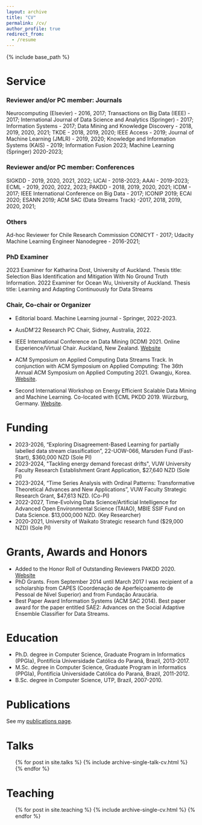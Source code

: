 ```yaml
---
layout: archive
title: "CV"
permalink: /cv/
author_profile: true
redirect_from:
  - /resume
---
```


{% include base_path %}


<!-- Work experience
======

* 2022 – Current, Lecturer (Assistant Professor) in Artificial Intelligence at Victoria University of Wellington, Wellington, New Zealand.
​
* November 2019 – May 2022, Senior Research Fellow, Hamilton, New Zealand.
​
* May 2019 – November 2019, Postdoctoral Fellow at the University of Waikato, Hamilton, New Zealand.
​
​
* May 2017 – May 2019 (2 years), Postdoctoral Researcher at Télécom ParisTech, Paris, France. 
​
* September 2014 – 2017 (2 years 5 months) PhD scholarship student at Pontifícia Universidade Católica do Paraná, Curitiba, Brazil.
​
* March 2016 – June 2016 (3 months) PhD internship at Télécom ParisTech, Paris, France.
​
* January 2015 – December 2015 (1 year) Mentoring of students for the Brazilian Educational Program in iOS Development (BEPiD) at Pontifícia Universidade Católica do Paraná, Curitiba, Brazil. 
​
* February 2012 - September 2014 (2 years 8 months) Computer Science Assistant Professor (Lecturer) at UTP University, Curitiba, Brazil
​
* January 2011 – January 2012 (1 year 1 month) SAP Security Analyst at ExxonMobil, Curitiba, Brazil
​
* January 2009 – December 2010 (2 years) Trainee at ExxonMobil, Curitiba, Brazil
​
* June 2008 – January 2009 (8 months) Developer & System analyst at AM&RM, Curitiba, Brazil
-->

Service
======

### Reviewer and/or PC member: Journals
Neurocomputing (Elsevier) - 2016, 2017; 
Transactions on Big Data (IEEE) - 2017; 
International Journal of Data Science and Analytics (Springer) - 2017; 
Information Systems - 2017; 
Data Mining and Knowledge Discovery - 2018, 2019, 2020, 2021; 
TKDE - 2018, 2019, 2020; 
IEEE Access - 2019; 
Journal of Machine Learning (JMLR) - 2019, 2020; 
Knowledge and Information Systems (KAIS) - 2019; 
Information Fusion 2023;
Machine Learning (Springer) 2020-2023;


### Reviewer and/or PC member: Conferences
SIGKDD - 2019, 2020, 2021, 2022; 
IJCAI - 2018-2023; 
AAAI - 2019-2023; 
ECML - 2019, 2020, 2022, 2023; 
PAKDD - 2018, 2019, 2020, 2021; 
ICDM - 2017; 
IEEE International Conference on Big Data - 2017; 
ICONIP 2019; 
ECAI 2020;
ESANN 2019; 
ACM SAC (Data Streams Track) -2017, 2018, 2019, 2020, 2021; 


### Others
Ad-hoc Reviewer for Chile Research Commission CONICYT - 2017;
Udacity Machine Learning Engineer Nanodegree - 2016-2021;

### PhD Examiner
2023 Examiner for Katharina Dost, University of Auckland. Thesis title: Selection Bias Identification and Mitigation With No Ground Truth Information. 
2022 Examiner for Ocean Wu, University of Auckland. Thesis title: Learning and Adapting Continuously for Data Streams

### Chair, Co-chair or Organizer

* Editorial board. Machine Learning journal - Springer, 2022-2023. 

* AusDM’22 Research PC Chair, Sidney, Australia, 2022. 

* IEEE International Conference on Data Mining (ICDM) 2021. Online Experience/Virtual Chair. Auckland, New Zealand. [Website](https://icdm2021.auckland.ac.nz/organisation/)

* ACM Symposium on Applied Computing Data Streams Track. In conjunction with ACM Symposium on Applied Computing: The 36th Annual ACM Symposium on Applied Computing 2021. Gwangju, Korea. [Website](https://www.cs.waikato.ac.nz/~abifet/SAC2021/).

* Second International Workshop on Energy Efficient Scalable Data Mining and Machine Learning. Co-located with ECML PKDD 2019. Würzburg, Germany. [Website](https://greendatamining.github.io/greendatamining19/). 

Funding
======
* 2023-2026, “Exploring Disagreement-Based Learning for partially labelled data stream classification”, 22-UOW-066, Marsden Fund (Fast-Start), $360,000 NZD (Sole PI)
* 2023-2024, "Tackling energy demand forecast drifts", VUW University Faculty Research Establishment Grant Application, $27,640 NZD (Sole PI)
* 2023-2024, “Time Series Analysis with Ordinal Patterns: Transformative Theoretical Advances and New Applications”, VUW Faculty Strategic Research Grant, $47,613 NZD. (Co-PI)
* 2022-2027, Time-Evolving Data Science/Artificial Intelligence for Advanced Open Environmental Science (TAIAO), MBIE SSIF Fund on Data Science. $13,000,000 NZD. (Key Researcher)
* 2020-2021, University of Waikato Strategic research fund ($29,000 NZD) (Sole PI)

Grants, Awards and Honors
======
* Added to the Honor Roll of Outstanding Reviewers PAKDD 2020. [Website](https://pakdd2020.org/programcommittee.html)
* PhD Grants. From September 2014 until March 2017 I was recipient of a scholarship from CAPES (Coordenação de Aperfeiçoamento de Pessoal de Nível Superior) and from Fundação Araucária. 
* Best Paper Award Information Systems (ACM SAC 2014). Best paper award for the paper entitled SAE2: Advances on the Social Adaptive Ensemble Classifier for Data Streams.​

Education
======
* Ph.D. degree in Computer Science, Graduate Program in Informatics (PPGIa), Pontifícia Universidade Católica do Paraná, Brazil, 2013-2017.
* M.Sc. degree in Computer Science, Graduate Program in Informatics (PPGIa), Pontifícia Universidade Católica do Paraná, Brazil, 2011-2012.
* B.Sc. degree in Computer Science, UTP, Brazil, 2007-2010.

Publications
======
  See my [publications page](http://heitorgomes.com/publications/). 
  
Talks
======
  <ul>{% for post in site.talks %}
    {% include archive-single-talk-cv.html %}
  {% endfor %}</ul>
  
Teaching
======
  <ul>{% for post in site.teaching %}
    {% include archive-single-cv.html %}
  {% endfor %}</ul>

